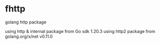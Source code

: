 # fhttp
golang http package

using http & internal package from Go sdk 1.20.3
using http2 package from golang.org/x/net v0.11.0
